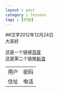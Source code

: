 ```yaml
---
layout : post
category : lessons
tags : [开始]
---
```

##汉字2012年12月24日  
 大哥好    
 
这是一个链接[百度](http://www.baidu.com "")   
这是第二个链接[新浪](http://www.sina.com.cn/ "")   
 <table>  
 <tr><td>用户</td> <td> 密码</td></tr>   
 <tr><td>住址</td> <td> 电话</td></tr>  
 </table>




